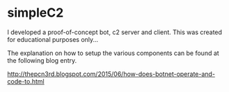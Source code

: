 # simpleC2
I developed a proof-of-concept bot, c2 server and client.  This was created for educational purposes only... 

The explanation on how to setup the various components can be found at the following blog entry.

http://thepcn3rd.blogspot.com/2015/06/how-does-botnet-operate-and-code-to.html

